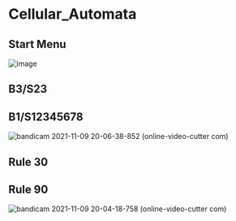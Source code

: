 # Cellular_Automata

## Start Menu
![image](https://user-images.githubusercontent.com/52111046/140954448-9d1647b4-acad-4b0a-96e7-6c3f995c0346.png)

## B3/S23

## B1/S12345678
![bandicam 2021-11-09 20-06-38-852 (online-video-cutter com)](https://user-images.githubusercontent.com/52111046/140975793-e1558fa6-8e9d-4783-bc56-0d2a868638b5.gif)

## Rule 30

## Rule 90
![bandicam 2021-11-09 20-04-18-758 (online-video-cutter com)](https://user-images.githubusercontent.com/52111046/140975116-1d2afdb3-9367-4716-ab51-9adb12a4c39e.gif)


